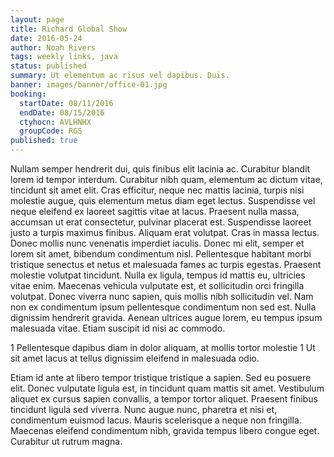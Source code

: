 ```yaml
---
layout: page
title: Richard Global Show
date: 2016-05-24
author: Noah Rivers
tags: weekly links, java
status: published
summary: Ut elementum ac risus vel dapibus. Duis.
banner: images/banner/office-01.jpg
booking:
  startDate: 08/11/2016
  endDate: 08/15/2016
  ctyhocn: AVLHNHX
  groupCode: RGS
published: true
---
```

Nullam semper hendrerit dui, quis finibus elit lacinia ac. Curabitur blandit lorem id tempor interdum. Curabitur nibh quam, elementum ac dictum vitae, tincidunt sit amet elit. Cras efficitur, neque nec mattis lacinia, turpis nisi molestie augue, quis elementum metus diam eget lectus. Suspendisse vel neque eleifend ex laoreet sagittis vitae at lacus. Praesent nulla massa, accumsan ut erat consectetur, pulvinar placerat est. Suspendisse laoreet justo a turpis maximus finibus. Aliquam erat volutpat. Cras in massa lectus.
Donec mollis nunc venenatis imperdiet iaculis. Donec mi elit, semper et lorem sit amet, bibendum condimentum nisl. Pellentesque habitant morbi tristique senectus et netus et malesuada fames ac turpis egestas. Praesent molestie volutpat tincidunt. Nulla ex ligula, tempus id mattis eu, ultricies vitae enim. Maecenas vehicula vulputate est, et sollicitudin orci fringilla volutpat. Donec viverra nunc sapien, quis mollis nibh sollicitudin vel. Nam non ex condimentum ipsum pellentesque condimentum non sed est. Nulla dignissim hendrerit gravida. Aenean ultrices augue lorem, eu tempus ipsum malesuada vitae. Etiam suscipit id nisi ac commodo.

1 Pellentesque dapibus diam in dolor aliquam, at mollis tortor molestie
1 Ut sit amet lacus at tellus dignissim eleifend in malesuada odio.

Etiam id ante at libero tempor tristique tristique a sapien. Sed eu posuere elit. Donec vulputate ligula est, in tincidunt quam mattis sit amet. Vestibulum aliquet ex cursus sapien convallis, a tempor tortor aliquet. Praesent finibus tincidunt ligula sed viverra. Nunc augue nunc, pharetra et nisi et, condimentum euismod lacus. Mauris scelerisque a neque non fringilla. Maecenas eleifend condimentum nibh, gravida tempus libero congue eget. Curabitur ut rutrum magna.
